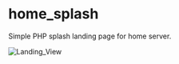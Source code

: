 # home_splash

Simple PHP splash landing page for home server.

![Landing_View](https://github.com/mwlistscom/home_splash/assets/7551071/07082dd2-85d3-4742-8230-22f24d67ba1e)

